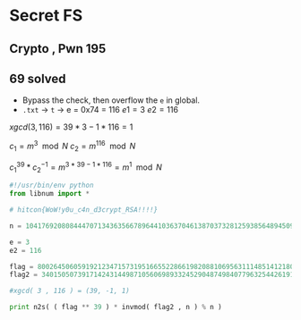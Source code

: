 # Secret FS
## Crypto , Pwn 195
## 69 solved

* Bypass the check, then overflow the `e` in global.
* `.txt` -> `t` -> e = 0x74 = 116
$e1 = 3$
$e2 = 116$

$xgcd( 3 , 116 ) = 39 * 3 - 1 * 116 = 1$

$c_1 = m^{3}   \mod N$
$c_2 = m^{116} \mod N$

$c_1^{39} * c_2^{-1}  = m^{3*39-1*116} = m^{1} \mod N$

```python
#!/usr/bin/env python
from libnum import *

# hitcon{WoW!y0u_c4n_d3crypt_RSA!!!!}

n = 104176920808444707134363566789644103637046138703732812593856489450966164422700871083271001476798525601830292237723021138499045286505397665962198734248957208942814238767855960753797521549548788530151996440657784060736603682776712677518537991291065233449586393186516770855075158900503486179189610821817031409223

e = 3
e2 = 116

flag = 80026450605919212347157319516655228661982088106956311148514121800139890113377161068043879513015347037232410178041918490832353137735848626795271143817272105057902549455690557715462777567966903851646207028020678373050285949287173514737755698953051536123368646144531895984034141177000138932645546381541544731963
flag2 = 34015050739171424314498710560698933245290487498407796325442619137486729442802528626382281472580331765072329760653988415330996610121722917108068295306759509236079670592756017946213660204166698063720347903421975796238572540763828405967122388498856634690437707718068681935013304774553910859857042301346162679298

#xgcd( 3 , 116 ) = (39, -1, 1)

print n2s( ( flag ** 39 ) * invmod( flag2 , n ) % n )
```
